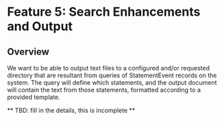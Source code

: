 # Feature 5: Search Enhancements and Output

## Overview

We want to be able to output text files to a configured and/or requested directory that are resultant from queries of StatementEvent records on the system.  The query will define which statements, and the output document will contain the text from those statements, formatted according to a provided template.

** TBD: fill in the details, this is incomplete **




